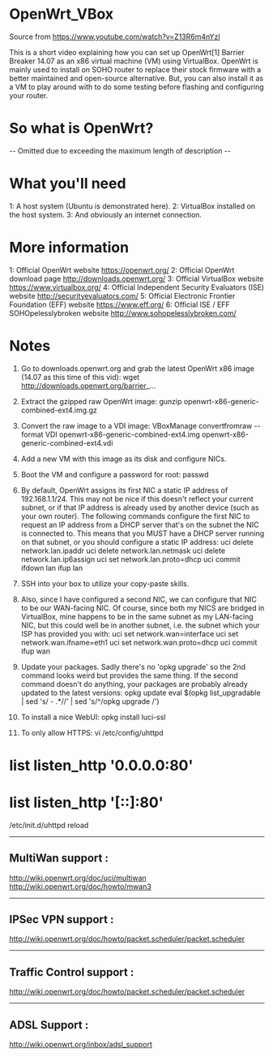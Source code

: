 # OpenWrt_VBox
Source from 
https://www.youtube.com/watch?v=Z13R6m4nYzI

This is a short video explaining how you can set up OpenWrt[1] Barrier Breaker 14.07 as an x86 virtual machine (VM) using VirtualBox. OpenWrt is mainly used to install on SOHO router to replace their stock firmware with a better maintained and open-source alternative. But, you can also install it as a VM to play around with to do some testing before flashing and configuring your router.

So what is OpenWrt?
===============
-- Omitted due to exceeding the maximum length of description --

What you'll need
============
1: A host system (Ubuntu is demonstrated here).
2: VirtualBox installed on the host system.
3: And obviously an internet connection.

More information
============
1: Official OpenWrt website
https://openwrt.org/
2: Official OpenWrt download page
http://downloads.openwrt.org/
3: Official VirtualBox website
https://www.virtualbox.org/
4: Official Independent Security Evaluators (ISE) website
http://securityevaluators.com/
5: Official Electronic Frontier Foundation (EFF) website
https://www.eff.org/
6: Official ISE / EFF SOHOpelesslybroken website
http://www.sohopelesslybroken.com/

Notes
====
1. Go to downloads.openwrt.org and grab the latest OpenWrt x86 image (14.07 as this time of this vid):
wget http://downloads.openwrt.org/barrier_...

2. Extract the gzipped raw OpenWrt image:
gunzip openwrt-x86-generic-combined-ext4.img.gz

3. Convert the raw image to a VDI image:
VBoxManage convertfromraw --format VDI openwrt-x86-generic-combined-ext4.img openwrt-x86-generic-combined-ext4.vdi

4. Add a new VM with this image as its disk and configure NICs.

5. Boot the VM and configure a password for root:
passwd

6. By default, OpenWrt assigns its first NIC a static IP address of 192.168.1.1/24. This may not be nice if this doesn't reflect your current subnet, or if that IP address is already used by another device (such as your own router). The following commands configure the first NIC to request an IP address from a DHCP server that's on the subnet the NIC is connected to. This means that you MUST have a DHCP server running on that subnet, or you should configure a static IP address:
uci delete network.lan.ipaddr
uci delete network.lan.netmask
uci delete network.lan.ip6assign
uci set network.lan.proto=dhcp
uci commit
ifdown lan
ifup lan

7. SSH into your box to utilize your copy-paste skills.

8. Also, since I have configured a second NIC, we can configure that NIC to be our WAN-facing NIC. Of course, since both my NICS are bridged in VirtualBox, mine happens to be in the same subnet as my LAN-facing NIC, but this could well be in another subnet, i.e. the subnet which your ISP has provided you with:
uci set network.wan=interface
uci set network.wan.ifname=eth1
uci set network.wan.proto=dhcp
uci commit
ifup wan

9. Update your packages. Sadly there's no 'opkg upgrade' so the 2nd command looks weird but provides the same thing. If the second command doesn't do anything, your packages are probably already updated to the latest versions:
opkg update
eval $(opkg list_upgradable | sed 's/ - .*//' | sed 's/^/opkg upgrade /')

10. To install a nice WebUI:
opkg install luci-ssl

11. To only allow HTTPS:
vi /etc/config/uhttpd
# list listen_http '0.0.0.0:80'
# list listen_http '[::]:80'
/etc/init.d/uhttpd reload


-------------
MultiWan support :
--------------
http://wiki.openwrt.org/doc/uci/multiwan
http://wiki.openwrt.org/doc/howto/mwan3

------------------
IPSec VPN support :
------------------
http://wiki.openwrt.org/doc/howto/packet.scheduler/packet.scheduler

--------------
Traffic Control support :
-----------------------
http://wiki.openwrt.org/doc/howto/packet.scheduler/packet.scheduler

---------------
ADSL Support :
-------------
http://wiki.openwrt.org/inbox/adsl_support

